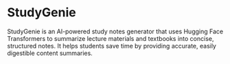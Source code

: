 # StudyGenie
StudyGenie is an AI-powered study notes generator that uses Hugging Face Transformers to summarize lecture materials and textbooks into concise, structured notes. It helps students save time by providing accurate, easily digestible content summaries.
